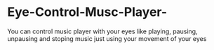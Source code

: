 # Eye-Control-Musc-Player-
You can control music player with your eyes like playing, pausing, unpausing and stoping music just using your movement of your eyes
